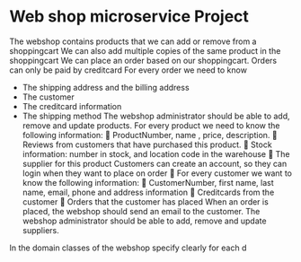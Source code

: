 # Web shop microservice Project

The webshop contains products that we can add or remove from a shoppingcart
We can also add multiple copies of the same product in the shoppingcart
We can place an order based on our shoppingcart. Orders can only be paid by creditcard
For every order we need to know
+ The shipping address and the billing address
+ The customer
+ The creditcard information
+ The shipping method
The webshop administrator should be able to add, remove and update products.
For every product we need to know the following information:
 ProductNumber, name , price, description.
 Reviews from customers that have purchased this product.
 Stock information: number in stock, and location code in the warehouse
 The supplier for this product
Customers can create an account, so they can login when they want to place on order
 For every customer we want to know the following information:
 CustomerNumber, first name, last name, email, phone and address information
 Creditcards from the customer
 Orders that the customer has placed
When an order is placed, the webshop should send an email to the customer.
The webshop administrator should be able to add, remove and update suppliers.

In the domain classes of the webshop specify clearly for each d
